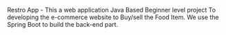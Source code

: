 Restro App - This a web application Java Based Beginner level project To developing the e-commerce website to Buy/sell the Food Item. We use the Spring Boot to build the back-end part.
